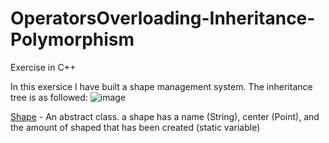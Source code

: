 # OperatorsOverloading-Inheritance-Polymorphism
Exercise in C++ 

In this exersice I have built a shape management system.
The inheritance tree is as followed: 
![image](https://user-images.githubusercontent.com/112966381/227149239-6b5d19c5-ae2f-4ea9-848e-1b520e5e480d.png)

<u>Shape</u> - An abstract class. a shape has a name (String), center (Point), and the amount of shaped that has been created (static variable)
